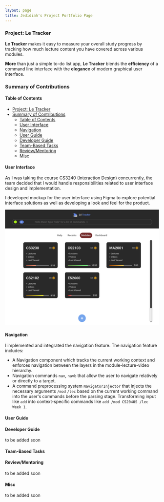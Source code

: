 ```yaml
---
layout: page
title: Jedidiah's Project Portfolio Page
---
```


### Project: Le Tracker


**Le Tracker** makes it easy to measure your overall study progress by tracking how much lecture content you have covered across various modules.

**More** than just a simple to-do list app, **Le Tracker** blends the **efficiency** of a command line interface with the **elegance** of modern graphical user interface.

### Summary of Contributions

#### Table of Contents

- [Project: Le Tracker](#project-le-tracker)
- [Summary of Contributions](#summary-of-contributions)
  - [Table of Contents](#table-of-contents)
  - [User Interface](#user-interface)
  - [Navigation](#navigation)
  - [User Guide](#user-guide)
  - [Developer Guide](#developer-guide)
  - [Team-Based Tasks](#team-based-tasks)
  - [Review/Mentoring](#reviewmentoring)
  - [Misc](#misc)

#### User Interface

As I was taking the course CS3240 (Interaction Design) concurrently, the team decided that I would handle responsibilities related to user interface design and implementation.

I developed mockup for the user interface using Figma to explore potential interface solutions as well as developing a look and feel for the product.

<img src="../images/UiMockup.png" width="512" />

#### Navigation
I implemented and integrated the navigation feature. The navigation feature includes:

- A Navigation component which tracks the current working context and enforces navigation between the layers in the module-lecture-video hierarchy.
- Navigation commands `nav`, `navb` that allow the user to navigate relatively or directly to a target.
- A command preprocessing system `NavigatorInjector` that injects the necessary arguments `/mod` `/lec` based on the current working command into the user's commands before the parsing stage. Transforming input like `add` into context-specific commands like `add /mod CS2040S /lec Week 1`.


#### User Guide


#### Developer Guide
to be added soon

#### Team-Based Tasks


#### Review/Mentoring
to be added soon

#### Misc
to be added soon
